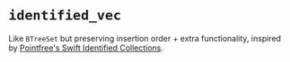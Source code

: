 # `identified_vec`

Like `BTreeSet` but preserving insertion order + extra functionality, inspired by [Pointfree's Swift Identified Collections](https://github.com/pointfreeco/swift-identified-collections).
